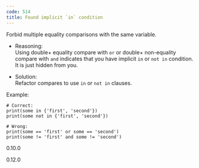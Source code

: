```yaml
---
code: 514
title: Found implicit `in` condition
---
```


Forbid multiple equality comparisons with the same variable.

  - Reasoning:  
    Using double+ equality compare with `or` or double+ non-equality
    compare with `and` indicates that you have implicit `in` or `not in`
    condition. It is just hidden from you.

  - Solution:  
    Refactor compares to use `in` or `not in` clauses.

Example:

    # Correct:
    print(some in {'first', 'second'})
    print(some not in {'first', 'second'})
    
    # Wrong:
    print(some == 'first' or some == 'second')
    print(some != 'first' and some != 'second')

<div class="versionadded">

0.10.0

</div>

<div class="versionchanged">

0.12.0

</div>